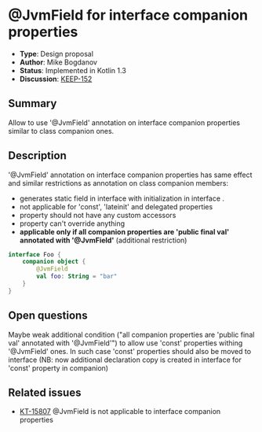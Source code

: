 # @JvmField for interface companion properties

* **Type**: Design proposal
* **Author**: Mike Bogdanov
* **Status**: Implemented in Kotlin 1.3
* **Discussion**: [KEEP-152](https://github.com/Kotlin/KEEP/issues/152)

## Summary

Allow to use '@JvmField' annotation on interface companion properties similar to class companion ones.

## Description

'@JvmField' annotation on interface companion properties has same effect and similar restrictions as annotation on class companion members:
* generates static field in interface with initialization in interface <clinit>.
* not applicable for 'const', 'lateinit' and delegated properties
* property should not have any custom accessors
* property can't override anything
* **applicable only if all companion properties are 'public final val' annotated with '@JvmField'** (additional restriction)   


``` kotlin
interface Foo {
    companion object {
        @JvmField
        val foo: String = "bar"            
    }
}
```

## Open questions

Maybe weak additional condition ("all companion properties are 'public final val' annotated with '@JvmField'") 
to allow use 'const' properties withing '@JvmField' ones. 
In such case 'const' properties should also be moved to interface 
(NB: now additional declaration copy is created in interface for 'const' property in companion)     


## Related issues

* [KT-15807](https://youtrack.jetbrains.com/issue/KT-15807) @JvmField is not applicable to interface companion properties

